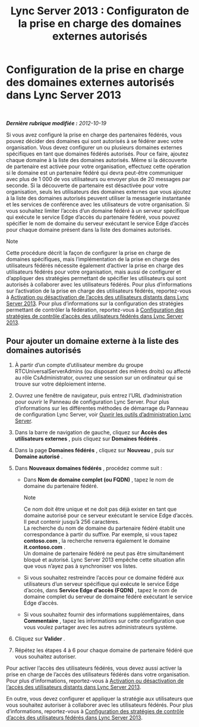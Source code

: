 ﻿---
title: 'Lync Server 2013 : Configuraton de la prise en charge des domaines externes autorisés'
TOCTitle: Configuration de la prise en charge des domaines externes autorisés
ms:assetid: 3ee6e175-986d-4c33-b03a-b9f93083dca6
ms:mtpsurl: https://technet.microsoft.com/fr-fr/library/Gg425908(v=OCS.15)
ms:contentKeyID: 49296990
ms.date: 05/20/2016
mtps_version: v=OCS.15
ms.translationtype: HT
---

# Configuration de la prise en charge des domaines externes autorisés dans Lync Server 2013

 

_**Dernière rubrique modifiée :** 2012-10-19_

Si vous avez configuré la prise en charge des partenaires fédérés, vous pouvez décider des domaines qui sont autorisés à se fédérer avec votre organisation. Vous devez configurer un ou plusieurs domaines externes spécifiques en tant que domaines fédérés autorisés. Pour ce faire, ajoutez chaque domaine à la liste des domaines autorisés. Même si la découverte de partenaire est activée pour votre organisation, effectuez cette opération si le domaine est un partenaire fédéré qui devra peut-être communiquer avec plus de 1 000 de vos utilisateurs ou envoyer plus de 20 messages par seconde. Si la découverte de partenaire est désactivée pour votre organisation, seuls les utilisateurs des domaines externes que vous ajoutez à la liste des domaines autorisés peuvent utiliser la messagerie instantanée et les services de conférence avec les utilisateurs de votre organisation. Si vous souhaitez limiter l’accès d’un domaine fédéré à un serveur spécifique qui exécute le service Edge d’accès du partenaire fédéré, vous pouvez spécifier le nom de domaine du serveur exécutant le service Edge d’accès pour chaque domaine présent dans la liste des domaines autorisés.

> [!NOTE]  
> Cette procédure décrit la façon de configurer la prise en charge de domaines spécifiques, mais l’implémentation de la prise en charge des utilisateurs fédérés nécessite également d’activer la prise en charge des utilisateurs fédérés pour votre organisation, mais aussi de configurer et d’appliquer des stratégies permettant de spécifier les utilisateurs qui sont autorisés à collaborer avec les utilisateurs fédérés. Pour plus d’informations sur l’activation de la prise en charge des utilisateurs fédérés, reportez-vous à <a href="lync-server-2013-enable-or-disable-remote-user-access.md">Activation ou désactivation de l’accès des utilisateurs distants dans Lync Server 2013</a>. Pour plus d’informations sur la configuration des stratégies permettant de contrôler la fédération, reportez-vous à <a href="lync-server-2013-configure-policies-to-control-federated-user-access.md">Configuration des stratégies de contrôle d’accès des utilisateurs fédérés dans Lync Server 2013</a>.

## Pour ajouter un domaine externe à la liste des domaines autorisés

1.  À partir d’un compte d’utilisateur membre du groupe RTCUniversalServerAdmins (ou disposant des mêmes droits) ou affecté au rôle CsAdministrator, ouvrez une session sur un ordinateur qui se trouve sur votre déploiement interne.

2.  Ouvrez une fenêtre de navigateur, puis entrez l’URL d’administration pour ouvrir le Panneau de configuration Lync Server. Pour plus d’informations sur les différentes méthodes de démarrage du Panneau de configuration Lync Server, voir [Ouvrir les outils d’administration Lync Server](lync-server-2013-open-lync-server-administrative-tools.md).

3.  Dans la barre de navigation de gauche, cliquez sur **Accès des utilisateurs externes** , puis cliquez sur **Domaines fédérés** .

4.  Dans la page **Domaines fédérés** , cliquez sur **Nouveau** , puis sur **Domaine autorisé** .

5.  Dans **Nouveaux domaines fédérés** , procédez comme suit :
    
      - Dans **Nom de domaine complet (ou FQDN)** , tapez le nom de domaine du partenaire fédéré.
        
        > [!NOTE]  
        > Ce nom doit être unique et ne doit pas déjà exister en tant que domaine autorisé pour ce serveur exécutant le service Edge d’accès. Il peut contenir jusqu’à 256 caractères.<br />
        La recherche du nom de domaine du partenaire fédéré établit une correspondance à partir du suffixe. Par exemple, si vous tapez <strong>contoso.com</strong> , la recherche renverra également le domaine <strong>it.contoso.com</strong> .<br />
        Un domaine de partenaire fédéré ne peut pas être simultanément bloqué et autorisé. Lync Server 2013 empêche cette situation afin que vous n’ayez pas à synchroniser vos listes.    
      - Si vous souhaitez restreindre l’accès pour ce domaine fédéré aux utilisateurs d’un serveur spécifique qui exécute le service Edge d’accès, dans **Service Edge d’accès (FQDN)** , tapez le nom de domaine complet du serveur de domaine fédéré exécutant le service Edge d’accès.
    
      - Si vous souhaitez fournir des informations supplémentaires, dans **Commentaire** , tapez les informations sur cette configuration que vous voulez partager avec les autres administrateurs système.

6.  Cliquez sur **Valider** .

7.  Répétez les étapes 4 à 6 pour chaque domaine de partenaire fédéré que vous souhaitez autoriser.

Pour activer l’accès des utilisateurs fédérés, vous devez aussi activer la prise en charge de l’accès des utilisateurs fédérés dans votre organisation. Pour plus d’informations, reportez-vous à [Activation ou désactivation de l’accès des utilisateurs distants dans Lync Server 2013](lync-server-2013-enable-or-disable-remote-user-access.md).

En outre, vous devez configurer et appliquer la stratégie aux utilisateurs que vous souhaitez autoriser à collaborer avec les utilisateurs fédérés. Pour plus d’informations, reportez-vous à [Configuration des stratégies de contrôle d’accès des utilisateurs fédérés dans Lync Server 2013](lync-server-2013-configure-policies-to-control-federated-user-access.md).

